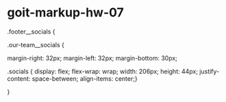 # goit-markup-hw-07

.footer\_\_socials {

.our-team\_\_socials {

margin-right: 32px;
margin-left: 32px;
margin-bottom: 30px;

.socials {
display: flex;
flex-wrap: wrap;
width: 206px;
height: 44px;
justify-content: space-between;
align-items: center;}

}
